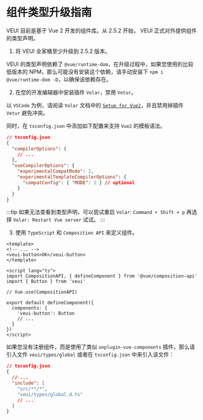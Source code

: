 # 组件类型升级指南

VEUI 目前是基于 Vue 2 开发的组件库。从 2.5.2 开始， VEUI 正式对外提供组件的类型声明。

1. 将 VEUI 全家桶至少升级到 2.5.2 版本。

VEUI 的类型声明依赖了 `@vue/runtime-dom`，在升级过程中，如果您使用的比较低版本的 NPM，那么可能没有安装这个依赖，请手动安装下 `npm i @vue/runtime-dom -D`，以确保该依赖存在。

2. 在您的开发编辑器中安装插件 `Volar`，禁用 `Vetur`。

以 `VSCode` 为例，请阅读 `Volar` 文档中的 [`Setup for Vue2`](https://marketplace.visualstudio.com/items?itemName=johnsoncodehk.volar#:~:text=Usage-,Setup%20for%20Vue%202,-Define%20Global%20Components)，并且禁用掉插件 `Vetur` 避免冲突。

同时，在 `tsconfig.json` 中添加如下配置来支持 `Vue2` 的模板语法。
```json
// tsconfig.json
{
  "compilerOptions": {
    // ...
  },
  "vueCompilerOptions": {
    "experimentalCompatMode": 2,
    "experimentalTemplateCompilerOptions": {
      "compatConfig": { "MODE": 2 } // optional
    }
  }
}
```

:::tip
如果无法查看到类型声明，可以尝试重启 `Volar`: `Command + Shift + p` 再选择 `Volar: Restart Vue server` 试试。
:::

3. 使用 `TypeScript` 和 `Composition API` 来定义组件。
```vue
<template>
<!-- ... -->
<veui-button>OK</veui-button>
</template>

<script lang="ts">
import CompositionAPI, { defineComponent } from '@vue/composition-api'
import { Button } from 'veui'

// Vue.use(CompositionAPI)

export default defineComponent({
  components: {
    'veui-button': Button
    // ...
  }
})
</script>
```

如果您没有注册组件，而是使用了类似 `unplugin-vue-components` 插件，那么请引入文件 `veui/types/global` 或者在 `tsconfig.json` 中来引入该文件：
```json
// tsconfig.json
{
  // ...
  "include": [
    "src/**/*",
    "veui/types/global.d.ts"
    // ...
  ]
}
```
